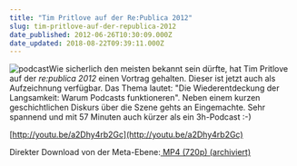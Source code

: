 ```yaml
---
title: "Tim Pritlove auf der Re:Publica 2012"
slug: tim-pritlove-auf-der-republica-2012
date_published: 2012-06-26T10:30:09.000Z
date_updated: 2018-08-22T09:39:11.000Z
---
```


![podcast](//picdump.thafaker.de/2012/06/podcast-100x100.jpg)Wie sicherlich den meisten bekannt sein dürfte, hat Tim Pritlove auf der *re:publica 2012* einen Vortrag gehalten. Dieser ist jetzt auch als Aufzeichnung verfügbar. Das Thema lautet: "Die Wiederentdeckung der Langsamkeit: Warum Podcasts funktioneren". Neben einem kurzen geschichtlichen Diskurs über die Szene gehts an Eingemachte. Sehr spannend und mit 57 Minuten auch kürzer als ein 3h-Podcast :-) 

[http://youtu.be/a2Dhy4rb2Gc](http://youtu.be/a2Dhy4rb2Gc)

Direkter Download von der Meta-Ebene:[ MP4 (720p) (archiviert)](http://web.archive.org/web/20120618021222/http://tim.geekheim.de:80/2012/05/19/die-wiederentdeckung-der-langsamkeit-warum-podcasts-funktioneren/)
